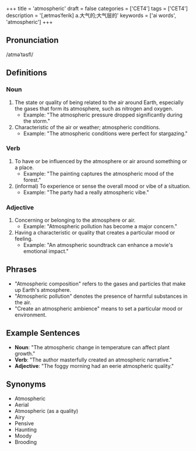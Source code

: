 +++
title = 'atmospheric'
draft = false
categories = ['CET4']
tags = ['CET4']
description = '[ˌætməsˈferik] a.大气的;大气层的'
keywords = ['ai words', 'atmospheric']
+++

## Pronunciation
/atməˈtəsfl/

## Definitions
### Noun
1. The state or quality of being related to the air around Earth, especially the gases that form its atmosphere, such as nitrogen and oxygen.
   - Example: "The atmospheric pressure dropped significantly during the storm."
2. Characteristic of the air or weather; atmospheric conditions.
   - Example: "The atmospheric conditions were perfect for stargazing."

### Verb
1. To have or be influenced by the atmosphere or air around something or a place.
   - Example: "The painting captures the atmospheric mood of the forest."
2. (informal) To experience or sense the overall mood or vibe of a situation.
   - Example: "The party had a really atmospheric vibe."

### Adjective
1. Concerning or belonging to the atmosphere or air.
   - Example: "Atmospheric pollution has become a major concern."
2. Having a characteristic or quality that creates a particular mood or feeling.
   - Example: "An atmospheric soundtrack can enhance a movie's emotional impact."

## Phrases
- "Atmospheric composition" refers to the gases and particles that make up Earth's atmosphere.
- "Atmospheric pollution" denotes the presence of harmful substances in the air.
- "Create an atmospheric ambience" means to set a particular mood or environment.

## Example Sentences
- **Noun**: "The atmospheric change in temperature can affect plant growth."
- **Verb**: "The author masterfully created an atmospheric narrative."
- **Adjective**: "The foggy morning had an eerie atmospheric quality."

## Synonyms
- Atmospheric
- Aerial
- Atmospheric (as a quality)
- Airy
- Pensive
- Haunting
- Moody
- Brooding
